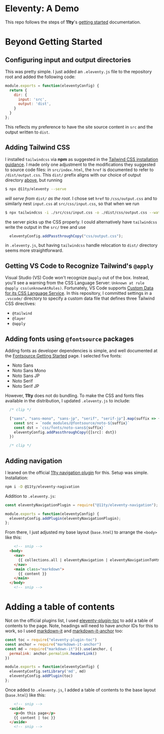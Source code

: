 # Eleventy: A Demo

This repo follows the steps of **11ty**'s
[getting started](https://www.11ty.dev/docs/getting-started/)
documentation.

# Beyond Getting Started

## Configuring input and output directories

This was pretty simple. I just added an `.eleventy.js`
file to the repository root and added the following code:

```js
module.exports = function(eleventyConfig) {
  return {
    dir: {
      input: 'src',
      output: 'dist',
    }
  }
};
```

This reflects my preference to have the site source content in
`src` and the output written to `dist`.

## Adding Tailwind CSS

I installed `tailwindcss` via **npm** as suggested in the
[Tailwind CSS installation guidance](https://tailwindcss.com/docs/installation).
I made only one adjustment to the modifications they suggested to source
code files: in `src/index.html`, the `href` is documented to refer
to `/dist/output.css`. This `dist/` prefix aligns with our choice of output
directory [above](#configuring-input-and-output-directories), but
running

```bash
$ npx @11ty/eleventy --serve
```
*will serve from* `dist/` *as the root*. I chose set `href` to
`/css/output.css` and to similarly nest `input.css` at
`src/css/input.css`, so that when we run

```bash
$ npx tailwindcss -i ./src/css/input.css -o ./dist/css/output.css --watch
```

the server picks up the CSS properly. I could alternatively have
`tailwindcss` write the output in the `src/` tree and use

```js
  eleventyConfig.addPassthroughCopy("css/output.css");
```

in `.eleventy.js`, but having `tailwindcss` handle relocation to `dist/`
directory seems more straightforward.

## Getting VS Code to Recognize Tailwind's `@apply`

Visual Studio (VS) Code won't recognize `@apply` out of the box. Instead,
you'll see a warning from the CSS Language Server:
`Unknown at rule @apply css(unknownAtRules)`. Fortunately, VS Code
supports
[Custom Data for its CSS Language Service](https://github.com/Microsoft/vscode-css-languageservice/blob/main/docs/customData.md). In this repository, I committed settings in a `.vscode/`
directory to specify a custom data file that defines three Tailwind CSS
directives:

* `@tailwind`
* `@layer`
* `@apply`

## Adding fonts using `@fontsource` packages

Adding fonts as developer dependencies is simple, and well documented at
the [Fontsource Getting Started](https://fontsource.org/docs/getting-started)
page. I selected five fonts:

* Noto Sans
* Noto Sans Mono
* Noto Sans JP
* Noto Serif
* Noto Serif JP

However, **11ty** does not do bundling. To make the CSS and fonts
files available in the distribution, I updated `.eleventy.js` to
include:

```js
  /* clip */

  ["sans", "sans-mono", "sans-jp", "serif", "serif-jp"].map(suffix => {
    const src = `node_modules/@fontsource/noto-${suffix}`
    const dst = `css/fonts/noto-sans${suffix}`
    eleventyConfig.addPassthroughCopy({[src]: dst})
  })

  /* clip */
```

## Adding navigation

I leaned on the official
[11ty navigation plugin](https://www.11ty.dev/docs/plugins/navigation/#navigation-plugin)
for this. Setup was simple. Installation:

```bash
npm i -D @11ty/eleventy-nagivation
```

Addition to `.eleventy.js`:

```js
const eleventyNavigationPlugin = require("@11ty/eleventy-navigation");

module.exports = function(eleventyConfig) {
  eleventyConfig.addPlugin(eleventyNavigationPlugin);
};
```

From there, I just adjusted my base layout (`base.html`) to arrange the
`<body>` like this:

```html
    <!-- snip -->
  <body>
    <nav>
      {{ collections.all | eleventyNavigation | eleventyNavigationToHtml }}
    </nav>
    <main class="markdown">
      {{ content }}
    </main>
  </body>
    <!-- snip -->
```

# Adding a table of contents

Not on the official plugins list, I used
[eleventy-plugin-toc](https://github.com/jdsteinbach/eleventy-plugin-toc)
to add a table of contents to the page. Note, headings will need to have
anchor IDs for this to work, so I used
[markdown-it](https://github.com/markdown-it/markdown-it) and
[markdown-it-anchor](https://www.npmjs.com/package/markdown-it-anchor) too:


```js
const toc = require("eleventy-plugin-toc")
const anchor = require("markdown-it-anchor")
const md = require("markdown-it")().use(anchor, {
  permalink: anchor.permalink.headerLink()
})

module.exports = function(eleventyConfig) {
  eleventyConfig.setLibrary('md', md)
  eleventyConfig.addPlugin(toc)
};
```

Once added to `.eleventy.js`, I added a table of contents to the
base layout (`base.html`) like this:

```html
    <!-- snip -->
  <aside>
    <p>On this page</p>
    {{ content | toc }}
  </aside>
    <!-- snip -->
```
